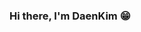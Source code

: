 ### Hi there, I'm DaenKim 😁
<!--[![Anurag's github stats](https://github-readme-stats.vercel.app/api?username=jajugoguma)](https://github.com/jajugoguma/github-readme-stats)-->
<!--
**jajugoguma/jajugoguma** is a ✨ _special_ ✨ repository because its `README.md` (this file) appears on your GitHub profile.

Here are some ideas to get you started:

- 🔭 I’m currently working on ...
- 🌱 I’m currently learning ...
- 👯 I’m looking to collaborate on ...
- 🤔 I’m looking for help with ...
- 💬 Ask me about ...
- 📫 How to reach me: ...
- 😄 Pronouns: ...
- ⚡ Fun fact: ...
-->
